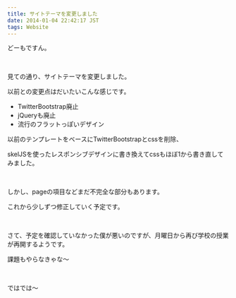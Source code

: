 ```yaml
---
title: サイトテーマを変更しました
date: 2014-01-04 22:42:17 JST
tags: Website
---
```

どーもですん。

&nbsp;

見ての通り、サイトテーマを変更しました。

以前との変更点はだいたいこんな感じです。

* TwitterBootstrap廃止
* jQueryも廃止
* 流行のフラットっぽいデザイン

以前のテンプレートをベースにTwitterBootstrapとcssを削除、

skelJSを使ったレスポンシブデザインに書き換えてcssもほぼ1から書き直してみました。

&nbsp;

しかし、pageの項目などまだ不完全な部分もあります。

これから少しずつ修正していく予定です。

&nbsp;

さて、予定を確認していなかった僕が悪いのですが、月曜日から再び学校の授業が再開するようです。

課題もやらなきゃな〜

&nbsp;

ではでは〜